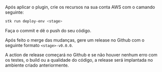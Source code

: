 Após aplicar o plugin, crie os recursos na sua conta AWS com o camando seguinte:

```bash
stk run deploy-env <stage>
```

Faça o commit e dê o push do seu código.

Após feito o merge das mudanças, gere um release no Github com o seguinte formato `<stage>-v0.0.0`.

A action de release começará no Github e se não houver nenhum erro com os testes, o build ou a qualidade do código, a release será implantada no ambiente criado anteriormente.
